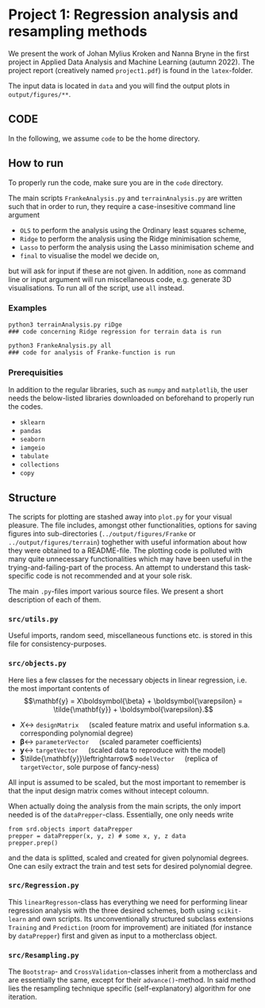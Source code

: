 # **Project 1**: Regression analysis and resampling methods

We present the work of Johan Mylius Kroken and Nanna Bryne in the first project in Applied Data Analysis and Machine Learning (autumn 2022). The project report (creatively named `project1.pdf`) is found in the `latex`-folder. 

The input data is located in `data` and you will find the output plots in `output/figures/**`.


## **CODE**

In the following, we assume `code` to be the home directory.
## How to run

To properly run the code, make sure you are in the `code` directory. 

The main scripts `FrankeAnalysis.py` and `terrainAnalysis.py` are written such that in order to run, they require a case-insesitive command line argument 
* `OLS` to perform the analysis using the Ordinary least squares scheme,
* `Ridge` to perform the analysis using the Ridge minimisation scheme,
* `Lasso` to perform the analysis using the Lasso minimisation scheme and
* `final` to  visualise the model we decide on,

but will ask for input if these are not given. In addition, `none` as command line or input argument will run miscellaneous code, e.g. generate 3D visualisations. To run all of the script, use `all` instead.


### Examples
```
python3 terrainAnalysis.py riDge 
### code concerning Ridge regression for terrain data is run
```

```
python3 FrankeAnalysis.py all 
### code for analysis of Franke-function is run
```

### Prerequisities
In addition to the regular libraries, such as `numpy` and `matplotlib`, the user needs the below-listed libraries downloaded on beforehand to properly run the codes.
- `sklearn`
- `pandas`
- `seaborn`
- `iamgeio`
- `tabulate`
- `collections`
- `copy`

## Structure
 
The scripts for plotting are stashed away into `plot.py` for your visual pleasure. The file includes, amongst other functionalities, options for saving figures into sub-directories (`../output/figures/Franke` or `../output/figures/terrain`) toghether with useful information about how they were obtained to a README-file. The plotting code is polluted with many quite unnecessary functionalities which may have been useful in the trying-and-failing-part of the process. An attempt to understand this task-specific code is not recommended and at your sole risk.

The main `.py`-files import various source files. We present a short description of each of them.

### **`src/utils.py`**

Useful imports, random seed, miscellaneous functions etc. is stored in this file for consistency-purposes.

### **`src/objects.py`**

Here lies a few classes for the necessary objects in linear regression, i.e. the most important contents of
$$\mathbf{y} = X\boldsymbol{\beta} + \boldsymbol{\varepsilon} = \tilde{\mathbf{y}} + \boldsymbol{\varepsilon}.$$
 
- $X\leftrightarrow$ `designMatrix`$\quad$ (scaled feature matrix and useful information s.a. corresponding polynomial degree)
- $\boldsymbol{\beta}\leftrightarrow$ `parameterVector`$\quad$ (scaled parameter coefficients)
- $\mathbf{y}\leftrightarrow$ `targetVector`$\quad$ (scaled data to reproduce with the model)
- $\tilde{\mathbf{y}}\leftrightarrow$ `modelVector`$\quad$ (replica of `targetVector`, sole purpose of fancy-ness)

All input is assumed to be scaled, but the most important to remember is that the input design matrix comes without intecept coloumn.

When actually doing the analysis from the main scripts, the only import needed is of the `dataPrepper`-class. Essentially, one only needs write

```
from srd.objects import dataPrepper
prepper = dataPrepper(x, y, z) # some x, y, z data 
prepper.prep()
```
and the data is splitted, scaled and created for given polynomial degrees. One can esily extract the train and test sets for desired polynomial degree.

### **`src/Regression.py`**

This `linearRegresson`-class has everything we need for performing linear regression analysis with the three desired schemes, both using `scikit-learn` and own scripts. Its unconventionally structured subclass extensions `Training` and `Prediction` (room for improvement) are initiated (for instance by `dataPrepper`) first and given as input to a motherclass object.  
### **`src/Resampling.py`**

The `Bootstrap`- and `CrossValidation`-classes inherit from a motherclass and are essentially the same, except for their `advance()`-method. In said method lies the resampling technique specific (self-explanatory) algorithm for one iteration.